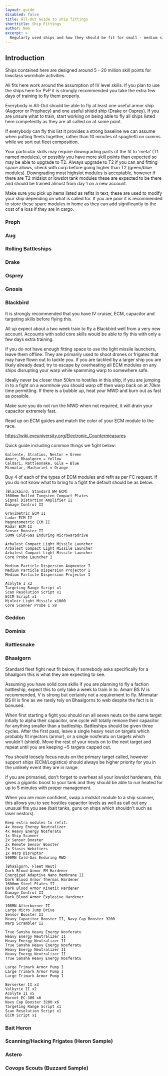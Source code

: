 ```yaml
---
layout: guide
disabled: false
title: All-Out Guide to ship fittings
shorttitle: Ship Fittings
author: Nem
excerpt: >
  Regularly used ships and how they should be fit for small - medium size, low skillpoint wormhole fleets
---
```


## Introduction

Ships contained here are designed around 5 - 20 million skill points for lowclass wormhole activities.

All fits here work around the assumption of IV level skills. If you plan to use the ships here for PvP
it is strongly recommended you take the extra few days of training to fly them properly.

Everybody in All-Out should be able to fly at least one useful armor ship (Augoror or Prophecy) and
one useful shield ship (Drake or Osprey). If you are unsure what to train, start working on being 
able to fly all ships listed here competently as they are all called on at some point.

If everybody can fly this list it provides a strong baseline we can assume when putting fleets
together, rather than 10 minutes of spaghetti on comms while we sort out fleet composition.

Your particular skills may require downgrading parts of the fit to 'meta' (T1 named modules),
or possibly you have more skill points than expected so may be able to upgrade to T2. 
Always upgrade to T2 if you can and fitting space allows, check with corp before going higher than T2
(green/blue modules).
Downgrading most highslot modules is acceptable, however if there are T2 midslot or lowslot tank modules these are
expected to be there and should be trained almost from day 1 on a new account.

Make sure you pick up items listed as refits in text, these are used to modify your ship depending on what is called for.
If you are poor it is recommended to store these spare modules in home as they can add significantly to the cost of a loss
if they are in cargo.

### Proph

### Aug

### Rolling Battleships

### Drake

### Osprey

### Gnosis

### Blackbird

It is strongly recommended that you have IV cruiser, ECM, capacitor and targeting skills before flying this.

All up expect about a two week train to fly a Blackbird well from a very new account. Accounts with solid
core skills would be able to fly this with only a few days extra training.

If you do not have enough fitting space to use the light missile launchers, leave them offline. They are primarily
used to shoot drones or frigates that may have flown out to tackle you. If you are tackled by a larger ship
you are likely already dead; try to escape by overheating all ECM modules on any ships disrupting your warp
while spamming warp to somewhere safe.

Ideally never be closer than 50km to hostiles in this ship, if you are jumping in to a fight on a wormhole you
should warp off then warp back on at 70km time permitting. If there is a bubble up, heat your MWD and burn out as fast as possible.

Make sure you do not run the MWD when not required, it will drain your capacitor extremely fast.

Read up on ECM guides and match the color of your ECM module to the race.

https://wiki.eveuniversity.org/Electronic_Countermeasures

Quick guide including common things we fight below:

```
Gallente, Stratios, Nestor = Green
Amarr, Bhaalgorn = Yellow
Caldari, Rattlesnake, Gila = Blue
Minmatar, Machariel = Orange
```

Buy 4 of each of the types of ECM modules and refit as per FC request. If you do not know what to bring to a fight
the default should be as below.


```
[Blackbird, Standard WH ECM]
1600mm Rolled Tungsten Compact Plates
Signal Distortion Amplifier II
Damage Control II

Gravimetric ECM II
Ladar ECM II
Magnetometric ECM II
Radar ECM II
Sensor Booster II
50MN Cold-Gas Enduring Microwarpdrive

Arbalest Compact Light Missile Launcher
Arbalest Compact Light Missile Launcher
Arbalest Compact Light Missile Launcher
Core Probe Launcher I

Medium Particle Dispersion Augmentor I
Medium Particle Dispersion Projector I
Medium Particle Dispersion Projector I

Acolyte I x2
Targeting Range Script x1
Scan Resolution Script x1
ECCM Script x1
Mjolnir Light Missile x1000
Core Scanner Probe I x8
```

### Geddon

### Dominix

### Rattlesnake

### Bhaalgorn

Standard fleet fight neut fit below, if somebody asks specifically for a bhaalgorn this is what they are expecting to see.

Assuming you have solid core skills if you are planning to fly a faction battleship, expect this to only take a week to train in to. Amarr BS IV is recommended, V is strong but certainly not a requirement to fly. Minmatar BS III is fine as we rarely rely on Bhaalgorns to web despite the fact is is bonused.

When first starting a fight you should run all seven neuts on the same target intially to alpha their capacitor, one cycle will totally remove their capacitor for anything smaller than a battleship. Battleships should be given three cycles. After the first pass, leave a single heavy neut on targets which probably fit injectors (armor), or a single nosferatu on targets which wouldn't (shield). Move the rest of your neuts on to the next target and repeat until you are keeping ~5 targets capped out.

You should loosely focus neuts on the primary target called, however support ships (ECM/Logistics) should always be higher priority for you in the unlikely event they are in range.

If you are primaried, don't forget to overheat all your lowslot hardeners, this gives a gigantic boost to your tank and they should be able to run heated for up to 5 minutes with proper management.

When you are more confident, swap a midslot module to a ship scanner, this allows you to see hostiles capacitor levels as well as call out any unusual fits you see (bait tanks, guns on ships which shouldn't such as laser nestors).

```
Keep extra modules to refit:
4x Heavy Energy Neutralizer
4x Heavy Energy Nosferatu
1x Ship Scanner
2x Sensor Booster
2x Remote Sensor Booster
2x Stasis Webifiers
1x Warp Disruptor
500MN Cold-Gas Enduring MWD
```

```
[Bhaalgorn, Fleet Neut]
Dark Blood Armor EM Hardener
Energized Adaptive Nano Membrane II
Dark Blood Armor Thermal Hardener
1600mm Steel Plates II
Dark Blood Armor Kinetic Hardener
Damage Control II
Dark Blood Armor Explosive Hardener

100MN Afterburner II
Large Micro Jump Drive
Sensor Booster II
Heavy Capacitor Booster II, Navy Cap Booster 3200
Warp Scrambler II

True Sansha Heavy Energy Nosferatu
Heavy Energy Neutralizer II
Heavy Energy Neutralizer II
True Sansha Heavy Energy Nosferatu
Heavy Energy Neutralizer II
Heavy Energy Neutralizer II
True Sansha Heavy Energy Nosferatu

Large Trimark Armor Pump I
Large Trimark Armor Pump I
Large Trimark Armor Pump I

Berserker II x3
Valkyrie II x2
Acolyte II x5
Hornet EC-300 x6
Navy Cap Booster 3200 x6
Targeting Range Script x1
Scan Resolution Script x1
ECCM Script x1
```

### Bait Heron

### Scanning/Hacking Frigates (Heron Sample)

### Astero

### Covops Scouts (Buzzard Sample)
